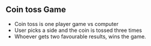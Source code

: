 ## Coin toss Game

* Coin toss is one player game vs computer
* User picks a side and the coin is tossed three times
* Whoever gets two favourable results, wins the game.
